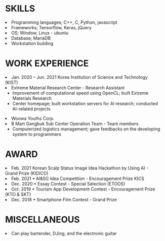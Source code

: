 <div align ="left">
 </br></br></br>
 
 
 
 # <b>SKILLS</b>

 <li> Programming languages; C++, C, Python, javascript
 <li> Frameworks; Tensorflow, Keras, jQuery
 <li> OS; Window, Linux - ubuntu
 <li> Database; MariaDB
 <li> Workstation building

 # <b>WORK EXPERIENCE</b>
  <li> Jan. 2020 – Jun. 2021 Korea Institution of Science and Technology (KIST)<br>
  <li>     Extreme Material Research Center - Research Assistant<br>
  <ul> <li>Improvement of computational speed using OpenCL; built Extreme Materials Research
       <li>Center homepage; built workstation servers for AI research; conducted AI-related projects 
  </ul>
  <li> Woowa Youths Corp. 
  <li> B Mart Gangbuk Sub Center Operation Team - Team members
  <ul> <li>Computerized logistics management; gave feedbacks on the developing system to programmers 
  </ul>
   
 # <b>AWARD</b>
  <li> Feb. 2021 Korean Scalp Status Image Idea Hackathon by Using AI - Grand Prize (KIDICO)
  <li> Feb. 2021 • AI&5G Idea Competition - Encouragement Prize KICS
  <li> Dec. 2020 • Essay Contest - Special Selection (ETOOS)
  <li> Oct. 2019 • Tourism App Development Contest - Encouragement Prize (KTO & SKT)
  <li> Dec. 2018 • Smartphone Film Contest - Grand Prize 

 # <b>MISCELLANEOUS</b>
   <li>Can play bartender, DJing, and the electronic guitar
   
 </br></br></br>
</div>
<div align = "center">
